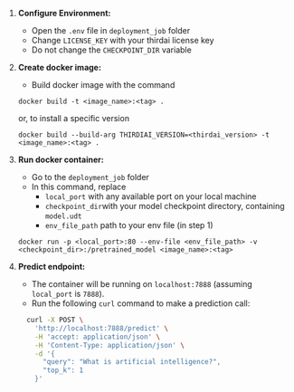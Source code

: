 1. **Configure Environment:**
   - Open the `.env` file in `deployment_job` folder 
   - Change `LICENSE_KEY` with your thirdai license key
   - Do not change the `CHECKPOINT_DIR` variable

2. **Create docker image:**
   - Build docker image with the command
   ```
   docker build -t <image_name>:<tag> .
   ```
   or, to install a specific version
   ```
   docker build --build-arg THIRDIAI_VERSION=<thirdai_version> -t <image_name>:<tag> .
   ```

3. **Run docker container:**  
   - Go to the `deployment_job` folder 
   - In this command, replace 
      -  `local_port` with any available port on your local machine
      -  `checkpoint_dir`with your model checkpoint directory, containing `model.udt`
      -  `env_file_path` path to your env file (in step 1)
   ```
   docker run -p <local_port>:80 --env-file <env_file_path> -v <checkpoint_dir>:/pretrained_model <image_name>:<tag>
   ```

4. **Predict endpoint:**
   - The container will be running on `localhost:7888` (assuming `local_port` is `7888`).
   - Run the following `curl` command to make a prediction call:
   
   ```bash
     curl -X POST \
       'http://localhost:7888/predict' \
       -H 'accept: application/json' \
       -H 'Content-Type: application/json' \
       -d '{
         "query": "What is artificial intelligence?",
         "top_k": 1
       }'
     ```
